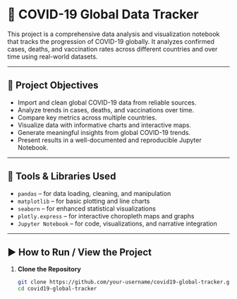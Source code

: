 # 🦠 COVID-19 Global Data Tracker

This project is a comprehensive data analysis and visualization notebook that tracks the progression of COVID-19 globally. It analyzes confirmed cases, deaths, and vaccination rates across different countries and over time using real-world datasets.

---

## 🎯 Project Objectives

- Import and clean global COVID-19 data from reliable sources.
- Analyze trends in cases, deaths, and vaccinations over time.
- Compare key metrics across multiple countries.
- Visualize data with informative charts and interactive maps.
- Generate meaningful insights from global COVID-19 trends.
- Present results in a well-documented and reproducible Jupyter Notebook.

---

## 🧰 Tools & Libraries Used

- `pandas` – for data loading, cleaning, and manipulation
- `matplotlib` – for basic plotting and line charts
- `seaborn` – for enhanced statistical visualizations
- `plotly.express` – for interactive choropleth maps and graphs
- `Jupyter Notebook` – for code, visualizations, and narrative integration

---

## ▶️ How to Run / View the Project

1. **Clone the Repository**
   ```bash
   git clone https://github.com/your-username/covid19-global-tracker.git
   cd covid19-global-tracker
